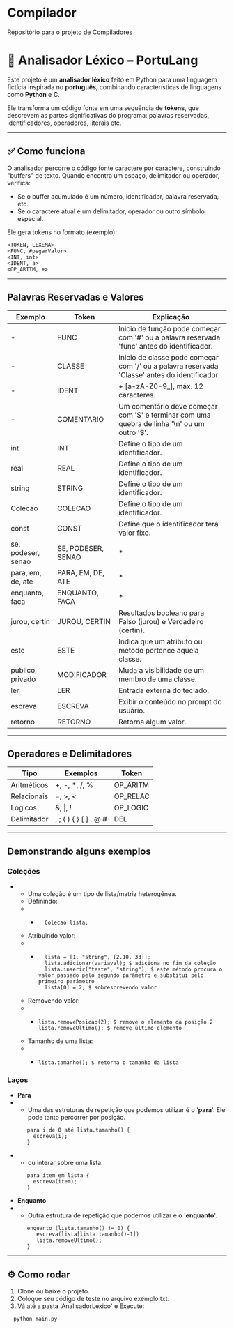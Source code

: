 # Compilador
Repositório para o projeto de Compiladores

# 🧠 Analisador Léxico – PortuLang

Este projeto é um **analisador léxico** feito em Python para uma linguagem fictícia inspirada no **português**, combinando características de linguagens como **Python** e **C**.

Ele transforma um código fonte em uma sequência de **tokens**, que descrevem as partes significativas do programa: palavras reservadas, identificadores, operadores, literais etc.

---

## ✅ **Como funciona**

O analisador percorre o código fonte caractere por caractere, construindo "buffers" de texto. Quando encontra um espaço, delimitador ou operador, verifica:
- Se o buffer acumulado é um número, identificador, palavra reservada, etc.
- Se o caractere atual é um delimitador, operador ou outro símbolo especial.

Ele gera tokens no formato (exemplo):
```plaintext
<TOKEN, LEXEMA>
<FUNC, #pegarValor>
<INT, int>
<IDENT, a>
<OP_ARITM, +>
```

---
## **Palavras Reservadas e Valores**
| Exemplo                            | Token                              | Explicação                                                                                    |
| ---------------------------------- | ---------------------------------- |-----------------------------------------------------------------------------------------------|
| -                                  | FUNC                               | Inicio de função pode começar com '#' ou a palavra reservada 'func' antes do identificador.   | 
| -                                  | CLASSE                             | Inicio de classe pode começar com '/' ou a palavra reservada 'Classe' antes do identificador. |
| -                                  | IDENT                              | + [a-zA-Z0-9_], máx. 12 caracteres.                                                           |
| -                                  | COMENTARIO                         | Um comentário deve começar com '$' e terminar com uma quebra de linha '\n' ou um outro '$'.   |
| int                                | INT                                | Define o tipo de um identificador.                                                            |
| real                               | REAL                               | Define o tipo de um identificador.                                                            |
| string                             | STRING                             | Define o tipo de um identificador.                                                            |
| Colecao                            | COLECAO                            | Define o tipo de um identificador.                                                            |
| const                              | CONST                              | Define que o identificador terá valor fixo.                                                   |
| se, podeser, senao                 | SE, PODESER, SENAO                 | *                                                                                             |
| para, em, de, ate                  | PARA, EM, DE, ATE                  | *                                                                                             |
| enquanto, faca                     | ENQUANTO, FACA                     | *                                                                                             |
| jurou, certin                      | JUROU, CERTIN                      | Resultados booleano para Falso (jurou) e Verdadeiro (certin).                                 |
| este                               | ESTE                               | Indica que um atributo ou método pertence aquela classe.                                      |
| publico, privado                   | MODIFICADOR                        | Muda a visibilidade de um membro de uma classe.                                               |
| ler                                | LER                                | Entrada externa do teclado.                                                                   |
| escreva                            | ESCREVA                            | Exibir o conteúdo no prompt do usuário.                                                       |
| retorno                            | RETORNO                            | Retorna algum valor.                                                                             |

---
## **Operadores e Delimitadores**
| Tipo        | Exemplos               | Token     | 
| ----------- | ---------------------- | --------- | 
| Aritméticos | +, -, \*, /, %         | OP\_ARITM | 
| Relacionais | =, >, <                | OP\_RELAC |       
| Lógicos     | &, \|,  \!             | OP\_LOGIC |
| Delimitador | , ; ( ) { } \[ ] . @ # | DEL       |

---
## **Demonstrando alguns exemplos**
### **Coleções**
- - Uma coleção é um tipo de lista/matriz heterogênea.
  - Definindo:
  - - ```
        Colecao lista;
      ```
  - Atribuindo valor:
  - - ```
        lista = [1, "string", [2.10, 33]];
        lista.adicionar(variavel); $ adiciona no fim da coleção
        lista.inserir("teste", "string"); $ este método procura o valor passado pelo segundo parâmetro e substitui pelo primeiro parâmetro
        lista[0] = 2; $ sobrescrevendo valor
      ```
  - Removendo valor:
  - - ```
      lista.removePosicao(2); $ remove o elemento da posição 2
      lista.removeUltimo(); $ remove último elemento
      ```
  - Tamanho de uma lista:
  - - ```
      lista.tamanho(); $ retorna o tamanho da lista
      ```
### **Laços**
- **Para**
- - Uma das estruturas de repetição que podemos utilizar é o '**para**'. Ele pode tanto percorrer por posição.
   ```
      para i de 0 até lista.tamanho() {
        escreva(i);
      }  
    ```
- - ou interar sobre uma lista.
   ```
      para item em lista {
        escreva(item);
      }  
    ```
- **Enquanto**
- - Outra estrutura de repetição que podemos utilizar é o '**enquanto**'. 
   ```
      enquanto (lista.tamanho() != 0) {
         escreva(lista[lista.tamanho()-1])
         lista.removeUltimo();
      }  
    ```
---

## **⚙ Como rodar**
1. Clone ou baixe o projeto.
2. Coloque seu código de teste no arquivo exemplo.txt.
3. Vá até a pasta 'AnalisadorLexico' e Execute:
```plaintext
  python main.py
```
